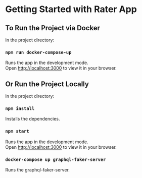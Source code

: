 # Getting Started with Rater App

## To Run the Project via Docker

In the project directory:

### `npm run docker-compose-up`

Runs the app in the development mode.\
Open [http://localhost:3000](http://localhost:3000) to view it in your browser.

## Or Run the Project Locally

In the project directory:

### `npm install`

Installs the dependencies.

### `npm start`

Runs the app in the development mode.\
Open [http://localhost:3000](http://localhost:3000) to view it in your browser.

### `docker-compose up graphql-faker-server`

Runs the graphql-faker-server.
